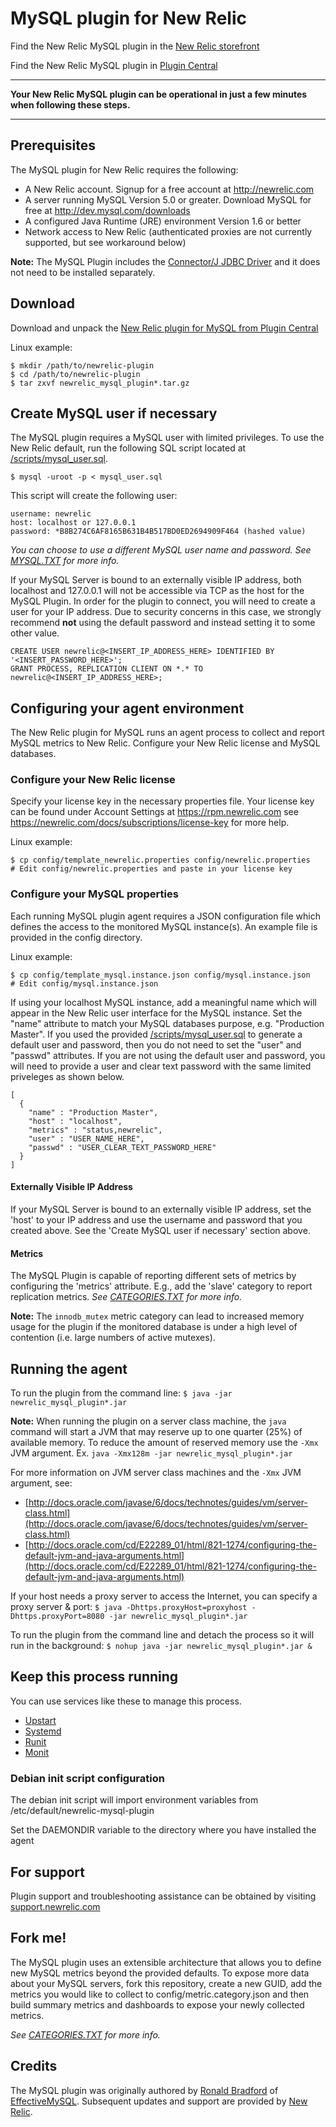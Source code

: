 # MySQL plugin for New Relic
Find the New Relic MySQL plugin in the [New Relic storefront](http://newrelic.com/plugins/new-relic-inc/52)

Find the New Relic MySQL plugin in [Plugin Central](https://rpm.newrelic.com/extensions/com.newrelic.plugins.mysql.instance)

----
**Your New Relic MySQL plugin can be operational in just a few minutes when following these steps.**

----
## Prerequisites
The MySQL plugin for New Relic requires the following:

- A New Relic account. Signup for a free account at http://newrelic.com
- A server running MySQL Version 5.0 or greater. Download MySQL for free at http://dev.mysql.com/downloads
- A configured Java Runtime (JRE) environment Version 1.6 or better
- Network access to New Relic (authenticated proxies are not currently supported, but see workaround below)

**Note:** The MySQL Plugin includes the [Connector/J JDBC Driver](http://dev.mysql.com/usingmysql/java/) and it does not need to be installed separately.

## Download
Download and unpack the [New Relic plugin for MySQL from Plugin Central](https://rpm.newrelic.com/extensions/com.newrelic.plugins.mysql.instance)

Linux example:

    $ mkdir /path/to/newrelic-plugin
    $ cd /path/to/newrelic-plugin
    $ tar zxvf newrelic_mysql_plugin*.tar.gz
    
## Create MySQL user if necessary
The MySQL plugin requires a MySQL user with limited privileges. To use the New Relic default, run the following SQL script located at [/scripts/mysql_user.sql](https://github.com/newrelic-platform/newrelic_mysql_java_plugin/blob/master/scripts/mysql_user.sql).

`$ mysql -uroot -p < mysql_user.sql`

This script will create the following user:

    username: newrelic
    host: localhost or 127.0.0.1
    password: *B8B274C6AF8165B631B4B517BD0ED2694909F464 (hashed value)

*You can choose to use a different MySQL user name and password. See [MYSQL.TXT](https://github.com/newrelic-platform/newrelic_mysql_java_plugin/blob/master/MYSQL.TXT) for more info.*

If your MySQL Server is bound to an externally visible IP address, both localhost and 127.0.0.1 will not be accessible via TCP as the host for the MySQL Plugin. In order for the plugin to connect, you will need to create a user for your IP address. Due to security concerns in this case, we strongly recommend **not** using the default password and instead setting it to some other value.

    CREATE USER newrelic@<INSERT_IP_ADDRESS_HERE> IDENTIFIED BY '<INSERT_PASSWORD_HERE>';
    GRANT PROCESS, REPLICATION CLIENT ON *.* TO newrelic@<INSERT_IP_ADDRESS_HERE>;

## Configuring your agent environment
The New Relic plugin for MySQL runs an agent process to collect and report MySQL metrics to New Relic. Configure your New Relic license and MySQL databases.

### Configure your New Relic license
Specify your license key in the necessary properties file.
Your license key can be found under Account Settings at https://rpm.newrelic.com see https://newrelic.com/docs/subscriptions/license-key for more help.

Linux example:

    $ cp config/template_newrelic.properties config/newrelic.properties
    # Edit config/newrelic.properties and paste in your license key

### Configure your MySQL properties
Each running MySQL plugin agent requires a JSON configuration file which defines the access to the monitored MySQL instance(s). An example file is provided in the config directory.

Linux example:

    $ cp config/template_mysql.instance.json config/mysql.instance.json
    # Edit config/mysql.instance.json

If using your localhost MySQL instance, add a meaningful name which will appear in the New Relic user interface for the MySQL instance. Set the "name" attribute to match your MySQL databases purpose, e.g. "Production Master". If you used the provided [/scripts/mysql_user.sql](https://github.com/newrelic-platform/newrelic_mysql_java_plugin/blob/master/scripts/mysql_user.sql) to generate a default user and password, then you do not need to set the "user" and "passwd" attributes. If you are not using the default user and password, you will need to provide a user and clear text password with the same limited priveleges as shown below.

    [
      {
        "name" : "Production Master",
        "host" : "localhost",
        "metrics" : "status,newrelic",
        "user" : "USER_NAME_HERE",
        "passwd" : "USER_CLEAR_TEXT_PASSWORD_HERE"
      }
    ]

#### Externally Visible IP Address

If your MySQL Server is bound to an externally visible IP address, set the 'host' to your IP address and use the username and password that you created above. See the 'Create MySQL user if necessary' section above.

#### Metrics

The MySQL Plugin is capable of reporting different sets of metrics by configuring the 'metrics' attribute. E.g., add the 'slave' category to report replication metrics. 
*See [CATEGORIES.TXT](https://github.com/newrelic-platform/newrelic_mysql_java_plugin/blob/master/CATEGORIES.TXT) for more info.*

**Note:** The `innodb_mutex` metric category can lead to increased memory usage for the plugin if the monitored database is under a high level of contention (i.e. large numbers of active mutexes).

## Running the agent
To run the plugin from the command line: 
`$ java -jar newrelic_mysql_plugin*.jar`

**Note:** When running the plugin on a server class machine, the `java` command will start a JVM that may reserve up to one quarter (25%) of available memory. To reduce the amount of reserved memory use the `-Xmx` JVM argument. Ex. `java -Xmx128m -jar newrelic_mysql_plugin*.jar`

For more information on JVM server class machines and the `-Xmx` JVM argument, see: 

 - [http://docs.oracle.com/javase/6/docs/technotes/guides/vm/server-class.html](http://docs.oracle.com/javase/6/docs/technotes/guides/vm/server-class.html)
 - [http://docs.oracle.com/cd/E22289_01/html/821-1274/configuring-the-default-jvm-and-java-arguments.html](http://docs.oracle.com/cd/E22289_01/html/821-1274/configuring-the-default-jvm-and-java-arguments.html)

If your host needs a proxy server to access the Internet, you can specify a proxy server & port: 
`$ java -Dhttps.proxyHost=proxyhost -Dhttps.proxyPort=8080 -jar newrelic_mysql_plugin*.jar`

To run the plugin from the command line and detach the process so it will run in the background:
`$ nohup java -jar newrelic_mysql_plugin*.jar &`

## Keep this process running
You can use services like these to manage this process.

- [Upstart](http://upstart.ubuntu.com/)
- [Systemd](http://www.freedesktop.org/wiki/Software/systemd/)
- [Runit](http://smarden.org/runit/)
- [Monit](http://mmonit.com/monit/)

### Debian init script configuration
The debian init script will import environment variables from /etc/default/newrelic-mysql-plugin

Set the DAEMONDIR variable to the directory where you have installed the agent
## For support
Plugin support and troubleshooting assistance can be obtained by visiting [support.newrelic.com](https://support.newrelic.com)

## Fork me!
The MySQL plugin uses an extensible architecture that allows you to define new MySQL metrics beyond the provided defaults. To expose more data about your MySQL servers, fork this repository, create a new GUID, add the metrics you would like to collect to config/metric.category.json and then build summary metrics and dashboards to expose your newly collected metrics.

*See [CATEGORIES.TXT](https://github.com/newrelic-platform/newrelic_mysql_java_plugin/blob/master/CATEGORIES.TXT) for more info.*

## Credits
The MySQL plugin was originally authored by [Ronald Bradford](http://ronaldbradford.com/) of [EffectiveMySQL](http://effectivemysql.com/). Subsequent updates and support are provided by [New Relic](http://newrelic.com/platform).
